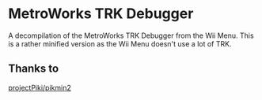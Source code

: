 MetroWorks TRK Debugger
=======================
A decompilation of the MetroWorks TRK Debugger from the Wii Menu.
This is a rather minified version as the Wii Menu doesn't use a lot of TRK.

Thanks to
---------
[projectPiki/pikmin2](https://github.com/projectPiki/pikmin2)  

